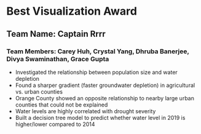 # Best Visualization Award

## Team Name: Captain Rrrr

### Team Members: Carey Huh, Crystal Yang, Dhruba Banerjee, Divya Swaminathan, Grace Gupta

- Investigated the relationship between population size and water depletion
- Found a sharper gradient (faster groundwater depletion) in agricultural vs. urban counties
- Orange County showed an opposite relationship to nearby large urban counties that could not be explained
- Water levels are highly correlated with drought severity
- Built a decision tree model to predict whether water level in 2019 is higher/lower compared to 2014